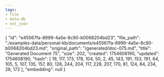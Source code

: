 ```yaml
---
tags:
- file
- kota-db
- ext_json
---
```

{
  "id": "e45567fa-8999-4a5e-8c90-b0068204bd23",
  "file_path": "./examples-data/personal-kb/documents/e45567fa-8999-4a5e-8c90-b0068204bd23.md",
  "original_path": "/generated/doc-075.md",
  "title": "Generated Document 75",
  "size": 202,
  "created": 1754608190,
  "updated": 1754608190,
  "hash": [
    19,
    117,
    173,
    178,
    104,
    50,
    2,
    45,
    143,
    191,
    153,
    191,
    64,
    105,
    5,
    107,
    135,
    157,
    80,
    128,
    244,
    204,
    117,
    228,
    207,
    170,
    81,
    124,
    84,
    234,
    28,
    172
  ],
  "embedding": null
}